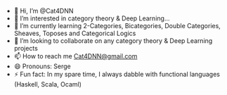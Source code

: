 - 👋 Hi, I’m @Cat4DNN
- 👀 I’m interested in category theory & Deep Learning...
- 🌱 I’m currently learning 2-Categories, Bicategories, Double Categories, Sheaves, Toposes and Categorical Logics
- 💞️ I’m looking to collaborate on any category theory & Deep Learning projects
- 📫 How to reach me Cat4DNN@gmail.com
- 😄 Pronouns: Serge
- ⚡ Fun fact: In my spare time, I always dabble with functional languages (Haskell, Scala, Ocaml)

<!---
Cat4DNN/Cat4DNN is a ✨ special ✨ repository because its `README.md` (this file) appears on your GitHub profile.
You can click the Preview link to take a look at your changes.
--->
